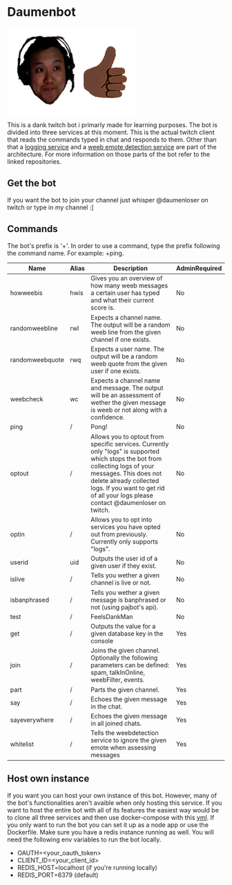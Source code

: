 # Daumenbot

![nam](assets/namapprove.png)

This is a dank twitch bot i primarly made for learning purposes. The bot is divided into three services at this moment. This is the actual twitch client that reads the commands typed in chat and responds to them. Other than that a [logging service](https://github.com/diego411/wlogger) and a [weeb emote detection service](https://github.com/diego411/WED) are part of the architecture. For more information on those parts of the bot refer to the linked repositories.

## Get the bot

If you want the bot to join your channel just whisper @daumenloser on twitch or type in my channel :] 

## Commands
The bot's prefix is '+'. In order to use a command, type the prefix following the command name. For example: +ping.

| Name            | Alias | Description                                                                                                                                                                                                                                                            | AdminRequired |
| --------------- | ----- | ---------------------------------------------------------------------------------------------------------------------------------------------------------------------------------------------------------------------------------------------------------------------- | ------------- |
| howweebis       | hwis  | Gives you an overview of how many weeb messages a certain user has typed and what their current score is.                                                                                                                                                              | No            |
| randomweebline  | rwl   | Expects a channel name. The output will be a random weeb line from the given channel if one exists.                                                                                                                                                                    | No            |
| randomweebquote | rwq   | Expects a user name. The output will be a random weeb quote from the given user if one exists.                                                                                                                                                                         | No            |
| weebcheck       | wc    | Expects a channel name and message. The output will be an assessment of wether the given message is weeb or not along with a confidence.                                                                                                                               | No            |
| ping            | /     | Pong!                                                                                                                                                                                                                                                                  | No            |
| optout          | /     | Allows you to optout from specific services. Currently only "logs" is supported which stops the bot from collecting logs of your messages. This does not delete already collected logs. If you want to get rid of all your logs please contact @daumenloser on twitch. | No            |
| optin           | /     | Allows you to opt into services you have opted out from previously. Currently only supports "logs".                                                                                                                                                                    | No            |
| userid          | uid   | Outputs the user id of a given user if they exist.                                                                                                                                                                                                                     | No            |
| islive          | /     | Tells you wether a given channel is live or not.                                                                                                                                                                                                                       | No            |
| isbanphrased    | /     | Tells you wether a given message is banphrased or not (using pajbot's api).                                                                                                                                                                                            | No            |
| test            | /     | FeelsDankMan                                                                                                                                                                                                                                                           | No            |
| get             | /     | Outputs the value for a given database key in the console                                                                                                                                                                                                              | Yes           |
| join            | /     | Joins the given channel. Optionally the following parameters can be defined: spam, talkInOnline, weebFilter, events.                                                                                                                                                   | Yes           |
| part            | /     | Parts the given channel.                                                                                                                                                                                                                                               | Yes           |
| say             | /     | Echoes the given message in the chat.                                                                                                                                                                                                                                  | Yes           |
| sayeverywhere   | /     | Echoes the given message in all joined chats.                                                                                                                                                                                                                          | Yes           |
| whitelist       | /     | Tells the weebdetection service to ignore the given emote when assessing messages                                                                                                                                                                                      | Yes           |

## Host own instance

If you want you can host your own instance of this bot. However, many of the bot's functionalities aren't avaible when only hosting this service. If you want to host the entire bot with all of its features the easiest way would be to clone all three services and then use docker-compose with this [yml](https://gist.github.com/diego411/a2fc840c10c7075d0bb35a8d0c6de3ae). 
If you only want to run the bot you can set it up as a node app or use the Dockerfile. Make sure you have a redis instance running as well. You will need the following env variables to run the bot locally.
- OAUTH=<your_oauth_token>
- CLIENT_ID=<your_client_id>
- REDIS_HOST=localhost (if you're running locally)
- REDIS_PORT=6379 (default)
